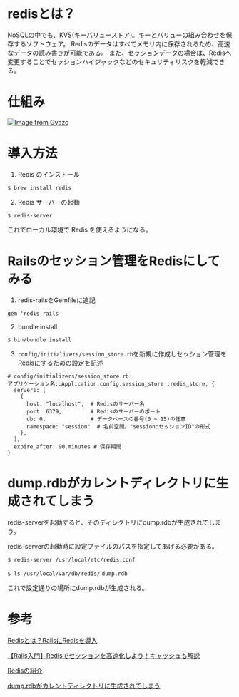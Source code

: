 # redisとは？

NoSQLの中でも、KVS(キーバリューストア)。キーとバリューの組み合わせを保存するソフトウェア。
Redisのデータはすべてメモリ内に保存されるため、高速なデータの読み書きが可能である。
また、セッションデータの場合は、Redisへ変更することでセッションハイジャックなどのセキュリティリスクを軽減できる。

# 仕組み

[![Image from Gyazo](https://i.gyazo.com/5cd7f4ed6a97708035eb48f9ecdf8cb6.png)](https://gyazo.com/5cd7f4ed6a97708035eb48f9ecdf8cb6)

# 導入方法

1. Redis のインストール

`$ brew install redis`

2. Redis サーバーの起動

`$ redis-server`

これでローカル環境で Redis を使えるようになる。

# Railsのセッション管理をRedisにしてみる

1. redis-railsをGemfileに追記

`gem 'redis-rails`

2. bundle install

`$ bin/bundle install`

3. `config/initializers/session_store.rb`を新規に作成しセッション管理をRedisにするための設定を記述
```
# config/initializers/session_store.rb
アプリケーション名::Application.config.session_store :redis_store, {
  servers: [
    {
      host: "localhost",  # Redisのサーバー名
      port: 6379,         # Redisのサーバーのポート
      db: 0,              # データベースの番号(0 ~ 15)の任意
      namespace: "session"  # 名前空間。"session:セッションID"の形式
    },
  ],
  expire_after: 90.minutes # 保存期間
}
```

# dump.rdbがカレントディレクトリに生成されてしまう

redis-serverを起動すると、そのディレクトリにdump.rdbが生成されてしまう。

redis-serverの起動時に設定ファイルのパスを指定してあげる必要がある。

`$ redis-server /usr/local/etc/redis.conf`

`$ ls /usr/local/var/db/redis/`
`dump.rdb`

これで設定通りの場所にdump.rdbが生成される。

# 参考

[Redisとは？RailsにRedisを導入](https://qiita.com/hirotakasasaki/items/9819a4e6e1f33f99213c)

[【Rails入門】Redisでセッションを高速化しよう！キャッシュも解説](https://www.sejuku.net/blog/58218)

[Redisの紹介](https://www.sraoss.co.jp/tech-blog/redis/redis-introduction/)

[dump.rdbがカレントディレクトリに生成されてしまう](https://blog.kotamiyake.me/tech/output-dump-rdb-to-current-directory/)